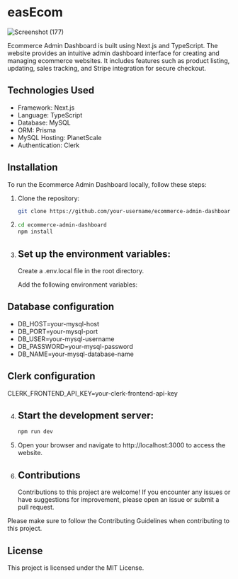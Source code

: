 # easEcom

![Screenshot (177)](https://github.com/IamOm775/easecom/assets/95044230/3b985b8a-dbac-4d49-880d-6fb3c15f1558)


Ecommerce Admin Dashboard is built using Next.js and TypeScript. The website provides an intuitive admin dashboard interface for creating and managing ecommerce websites. It includes features such as product listing, updating, sales tracking, and Stripe integration for secure checkout.

## Technologies Used

- Framework: Next.js
- Language: TypeScript 
- Database: MySQL
- ORM: Prisma
- MySQL Hosting: PlanetScale
- Authentication: Clerk

## Installation

To run the Ecommerce Admin Dashboard locally, follow these steps:

1. Clone the repository:

   ```bash
   git clone https://github.com/your-username/ecommerce-admin-dashboard.git
   
2. ```bash
   cd ecommerce-admin-dashboard
   npm install
   
3. ## Set up the environment variables:

   Create a .env.local file in the root directory.

   Add the following environment variables:

## Database configuration
   - DB_HOST=your-mysql-host
   - DB_PORT=your-mysql-port
   - DB_USER=your-mysql-username
   - DB_PASSWORD=your-mysql-password
   - DB_NAME=your-mysql-database-name

## Clerk configuration
CLERK_FRONTEND_API_KEY=your-clerk-frontend-api-key

4. ## Start the development server:
   ```bash
   npm run dev
5.  Open your browser and navigate to http://localhost:3000 to access the website.

6. ## Contributions
   Contributions to this project are welcome! If you encounter any issues or have suggestions for improvement, please open an issue or submit a pull request.

Please make sure to follow the Contributing Guidelines when contributing to this project.

## License
This project is licensed under the MIT License.

